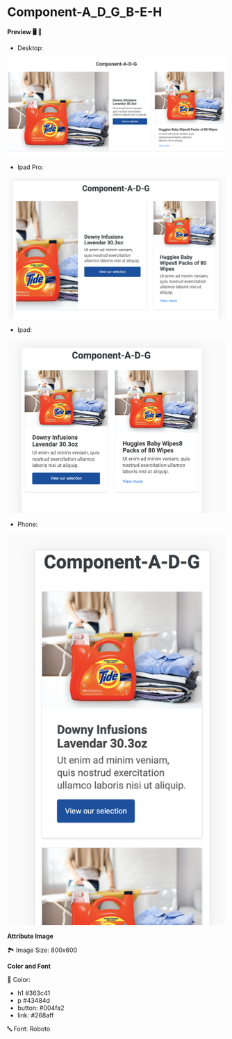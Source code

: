 # Component-A_D_G_B-E-H

**Preview 🖥 📱**

* Desktop:

![Alt text](overview/Desktop.png)

* Ipad Pro:

![Alt text](overview/Ipad-Pro.png)

* Ipad:

![Alt text](overview/IPad.png)

* Phone: 

![Alt text](overview/Iphone.png)

**Attribute Image**

🏞 Image Size: 800x600

**Color and Font**

🌈 Color:
* h1 #363c41
* p #43484d
* button: #004fa2
* link: #268aff

🔤 Font: Roboto 

